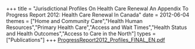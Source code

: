 +++
title = "Jurisdictional Profiles On Health Care Renewal An Appendix To Progress Report 2012: Health Care Renewal In Canada"
date = 2012-06-04
themes = ["Home and Community Care","Health Human Resources","Primary Health Care","Access and Wait Times","Health Status and Health Outcomes","Access to Care in the North"]
types = ["Publications"]
+++
[ProgressReport2012_Profiles_FINAL_EN.pdf](/files/ProgressReport2012_Profiles_FINAL_EN.pdf)
